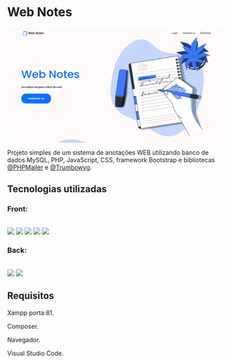 # Web Notes

<img align="center" with="100%" src="assets/img/webnotes.png" />

Projeto simples de um sistema de anotações WEB utilizando banco de dados MySQL, PHP, JavaScript, CSS, framework Bootstrap e bibliotecas [@PHPMailer](https://github.com/PHPMailer/PHPMailer) e [@Trumbowyg](https://alex-d.github.io/Trumbowyg/).

## Tecnologias utilizadas

### Front:

<div style="display: inline_block"><br>

  <img src="https://img.shields.io/badge/HTML5-E34F26?style=for-the-badge&logo=html5&logoColor=white" />

  <img src="https://img.shields.io/badge/JavaScript-F7DF1E?style=for-the-badge&logo=javascript&logoColor=black" />

  <img src="https://img.shields.io/badge/CSS3-1572B6?style=for-the-badge&logo=css3&logoColor=white" />

  <img src="https://img.shields.io/badge/Bootstrap-563D7C?style=for-the-badge&logo=bootstrap&logoColor=white" />
  
  <img src="https://img.shields.io/badge/jQuery-0769AD?style=for-the-badge&logo=jquery&logoColor=white" />

</div>

### Back:

<div style="display: inline_block"><br>

  <img src="https://img.shields.io/badge/PHP-777BB4?style=for-the-badge&logo=php&logoColor=white" />
  
  <img src="https://img.shields.io/badge/MySQL-00000F?style=for-the-badge&logo=mysql&logoColor=white" />

</div>

## Requisitos

Xampp porta:81.

Composer.

Navegador.

Visual Studio Code.
